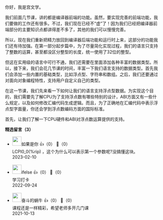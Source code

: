 你好，我是宫文学。

我们前面几节课，讲的都是编译器前端的功能。虽然，要实现完善的前端功能，我们要做的工作还有很多。不过，我们现在已经不“虚”了！因为我们已经把编译器前端部分的主要知识点都讲得差不多了，其他的我们可以慢慢完善。

所以，现在我们重新把精力放回到编译器后端功能和运行时上来，这部分的功能我们还有待加强。在第一部分起步篇中，为了尽量简化实现过程，我们的语言只支持了整数的运算，甚至都没区分整型的长度，统一使用了32位的整型。

但这在实用级的语言中可行不通，我们还需要在里面添加各种丰富的数据类型。所以，接下来，我们会花几节课的时间，丰富一下我们语言支持的数据类型。首先我们会添加一些内置的基础类型，比如浮点型、字符串和数组。之后，我们还要通过对面向对象编程特性，支持用户自定义自己的类型。

在这一节课，我们先来看一下如何让我们的语言支持浮点型数据。为实现这个目的，我们需要先了解CPU为了支持浮点数有哪些特别的设计，ABI方面又有一些什么规定，以及如何修改汇编代码生成逻辑。而且，为了正确地在汇编代码中表示浮点型字面量，你还会学到浮点数编码方面的国际标准。

首先，让我们了解一下CPU硬件和ABI对浮点数运算提供的支持。
<div><strong>精选留言（3）</strong></div><ul>
<li><img src="https://static001.geekbang.org/account/avatar/00/23/9a/1d/be65c247.jpg" width="30px"><span>如果是你</span> 👍（0） 💬（0）<div> LCPI0_0(%rip) ，这个为什么可以表示第一个参数呢?没搞懂这块。</div>2023-02-10</li><br/><li><img src="https://static001.geekbang.org/account/avatar/00/26/eb/d7/90391376.jpg" width="30px"><span>ifelse</span> 👍（0） 💬（0）<div>学习打卡</div>2022-09-24</li><br/><li><img src="https://static001.geekbang.org/account/avatar/00/23/7f/24/ceab0e7b.jpg" width="30px"><span>奋斗的蜗牛</span> 👍（0） 💬（0）<div>课程还是一样精彩，希望老师多开几门课</div>2021-10-13</li><br/>
</ul>